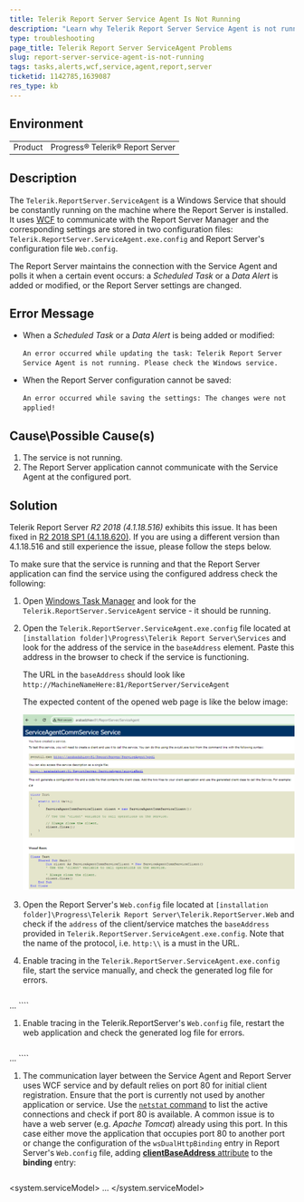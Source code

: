 ```yaml
---
title: Telerik Report Server Service Agent Is Not Running
description: "Learn why Telerik Report Server Service Agent is not running error occurs and how you may fix it."
type: troubleshooting
page_title: Telerik Report Server ServiceAgent Problems
slug: report-server-service-agent-is-not-running
tags: tasks,alerts,wcf,service,agent,report,server
ticketid: 1142785,1639087
res_type: kb
---
```


## Environment

<table>
	<tr>
		<td>Product</td>
		<td>Progress® Telerik® Report Server</td>
	</tr>
</table>

## Description

The `Telerik.ReportServer.ServiceAgent` is a Windows Service that should be constantly running on the machine where the Report Server is installed. It uses [WCF](https://learn.microsoft.com/en-us/dotnet/framework/wcf/whats-wcf) to communicate with the Report Server Manager and the corresponding settings are stored in two configuration files: `Telerik.ReportServer.ServiceAgent.exe.config` and Report Server's configuration file `Web.config`.

The Report Server maintains the connection with the Service Agent and polls it when a certain event occurs: a _Scheduled Task_ or a _Data Alert_ is added or modified, or the Report Server settings are changed.

## Error Message

* When a _Scheduled Task_ or a _Data Alert_ is being added or modified:

	`An error occurred while updating the task: Telerik Report Server Service Agent is not running. Please check the Windows service.`

* When the Report Server configuration cannot be saved:

	`An error occurred while saving the settings: The changes were not applied!`

## Cause\Possible Cause(s)

1. The service is not running.
1. The Report Server application cannot communicate with the Service Agent at the configured port.

## Solution

Telerik Report Server _R2 2018 (4.1.18.516)_ exhibits this issue. It has been fixed in [R2 2018 SP1 (4.1.18.620)](https://www.telerik.com/support/whats-new/report-server/release-history/progress-telerik-report-server-r2-2018-sp1-4-1-18-620). If you are using a different version than 4.1.18.516 and still experience the issue, please follow the steps below.

To make sure that the service is running and that the Report Server application can find the service using the configured address check the following:

1. Open [Windows Task Manager](https://techcommunity.microsoft.com/t5/windows-11/how-to-run-task-manager-on-windows-11-6-ways/m-p/2701239) and look for the `Telerik.ReportServer.ServiceAgent` service - it should be running.
1. Open the `Telerik.ReportServer.ServiceAgent.exe.config` file located at `[installation folder]\Progress\Telerik Report Server\Services` and look for the address of the service in the `baseAddress` element. Paste this address in the browser to check if the service is functioning.

	The URL in the `baseAddress` should look like `http://MachineNameHere:81/ReportServer/ServiceAgent`

	The expected content of the opened web page is like the below image:

	![The web page that opens when you paste the ServiceAgent baseAddress in the browser.](images/ServiceAgentCommServiceInChrome.png)

1. Open the Report Server's `Web.config` file located at `[installation folder]\Progress\Telerik Report Server\Telerik.ReportServer.Web` and check if the `address` of the client/service matches the `baseAddress` provided in `Telerik.ReportServer.ServiceAgent.exe.config`. Note that the name of the protocol, i.e. `http:\\` is a must in the URL.
1. Enable tracing in the `Telerik.ReportServer.ServiceAgent.exe.config` file, start the service manually, and check the generated log file for errors.

	````XML
<configuration>
		...
		<system.diagnostics>
			<trace autoflush="true" indentsize="4">
				<listeners>
					<add name="myListener" type="System.Diagnostics.TextWriterTraceListener" initializeData="serviceAgent.log" />
					<remove name="Default" />
				</listeners>
			</trace>
		</system.diagnostics>
	</configuration>
````


1. Enable tracing in the Telerik.ReportServer's `Web.config` file, restart the web application and check the generated log file for errors.

	````XML
<configuration>
		...
		<system.diagnostics>
			<trace autoflush="true" indentsize="4">
				<listeners>
					<add name="myListener" type="System.Diagnostics.TextWriterTraceListener" initializeData="reportServer.log" />
					<remove name="Default" />
				</listeners>
			</trace>
		</system.diagnostics>
	</configuration>
````


1. The communication layer between the Service Agent and Report Server uses WCF service and by default relies on port 80 for initial client registration. Ensure that the port is currently not used by another application or service. Use the [`netstat` command](https://learn.microsoft.com/en-us/windows-server/administration/windows-commands/netstat) to list the active connections and check if port 80 is available. A common issue is to have a web server (e.g. _Apache Tomcat_) already using this port. In this case either move the application that occupies port 80 to another port or change the configuration of the `wsDualHttpBinding` entry in Report Server's `Web.config` file, adding [**clientBaseAddress** attribute](https://docs.microsoft.com/en-us/dotnet/api/system.servicemodel.wsdualhttpbinding.clientbaseaddress?view=netframework-4.8) to the **binding** entry:

	````XML
<system.serviceModel>
		<bindings>
			<wsDualHttpBinding>
				<binding clientBaseAddress="https://your-reportserver-url:56436" name="WSDualHttpBinding_IServiceAgentCommService" sendTimeout="00:00:10"/>
			</wsDualHttpBinding>
		</bindings>
		...
	</system.serviceModel>	
````

